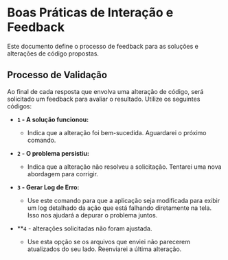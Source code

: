 # Boas Práticas de Interação e Feedback

Este documento define o processo de feedback para as soluções e alterações de código propostas.

## Processo de Validação

Ao final de cada resposta que envolva uma alteração de código, será solicitado um feedback para avaliar o resultado. Utilize os seguintes códigos:

-   **`1` - A solução funcionou:**
    -   Indica que a alteração foi bem-sucedida. Aguardarei o próximo comando.

-   **`2` - O problema persistiu:**
    -   Indica que a alteração não resolveu a solicitação. Tentarei uma nova abordagem para corrigir.

-   **`3` - Gerar Log de Erro:**
    -   Use este comando para que a aplicação seja modificada para exibir
        um log detalhado da ação que está falhando diretamente na tela. Isso
        nos ajudará a depurar o problema juntos.

-   **`4` - alterações solicitadas não foram ajustada.
    -   Use esta opção se os arquivos que enviei não parecerem atualizados do seu lado. Reenviarei a última alteração.

